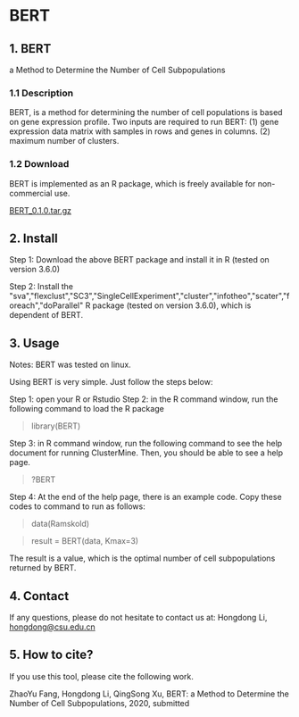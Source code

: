 # BERT
## 1. BERT
a Method to Determine the Number of Cell Subpopulations
### 1.1 Description
BERT, is a method for determining the number of cell populations is based on gene expression profile. Two inputs are required to run BERT: (1) gene expression data matrix with samples in rows and genes in columns. (2) maximum number of clusters.

### 1.2 Download
BERT is implemented as an R package, which is freely available for non-commercial use.

[BERT_0.1.0.tar.gz](https://github.com/genemine/BERT/blob/master/BERT_0.1.0.tar.gz)

## 2. Install
Step 1: Download the above BERT package and install it in R (tested on version 3.6.0)

Step 2: Install the "sva","flexclust","SC3","SingleCellExperiment","cluster","infotheo","scater","foreach","doParallel" R package (tested on version 3.6.0), which is dependent of BERT.

## 3. Usage
Notes: BERT was tested on linux.

Using BERT is very simple. Just follow the steps below:

Step 1: open your R or Rstudio
Step 2: in the R command window, run the following command to load the R package

> library(BERT)

Step 3: in R command window, run the following command to see the help document for running ClusterMine. Then, you should be able to see a help page.

> ?BERT

Step 4: At the end of the help page, there is an example code. Copy these codes to command to run as follows:

> data(Ramskold)

> result = BERT(data, Kmax=3)

The result is a value, which is the optimal number of cell subpopulations returned by BERT.

## 4. Contact
If any questions, please do not hesitate to contact us at:
Hongdong Li, hongdong@csu.edu.cn

## 5. How to cite?
If you use this tool, please cite the following work.

ZhaoYu Fang, Hongdong Li, QingSong Xu, BERT: a Method to Determine the Number of Cell Subpopulations, 2020, submitted
